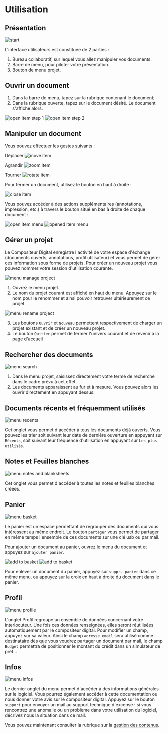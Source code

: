 # Utilisation

## Présentation

![start](img/use_empy.jpg)

L'interface utilisateurs est constituée de 2 parties :

1. Bureau collaboratif, sur lequel vous allez manipuler vos documents.
2. Barre de menu, pour piloter votre présentation.
3. Bouton de menu projet.

## Ouvrir un document

1. Dans la barre de menu, tapez sur la rubrique contenant le document;
2. Dans la rubrique ouverte, tapez sur le document désiré. Le document s'affiche alors.

![open item step 1](img/open_item_1.jpg)
![open item step 2](img/open_item_2.jpg)

## Manipuler un document

Vous pouvez effectuer les gestes suivants :

Déplacer ![move item](img/move.png)

Agrandir ![zoom item](img/pinch.png)

Tourner ![rotate item](img/rotate.png)

Pour fermer un document, utilisez le bouton en haut à droite :

![close item](img/item_close.jpg)

Vous pouvez accéder à des actions supplémentaires (annotations, impression, etc.) à travers le bouton situé en bas à droite de chaque document :

![open item menu](img/item_menu_button.jpg)
![opened item menu](img/item_menu_open.jpg)

## Gérer un projet

Le Compositeur Digital enregistre l'activité de votre espace d'échange (documents ouverts, annotations, profil utilisateur) et vous permet de gérer ces information sous forme de projets.
Pour créer un nouveau projet vous pouvez nommer votre session d'utilisation courante.

![menu manage project](img/menu_manage.jpg)

1. Ouvrez le menu projet.
2. Le nom du projet courant est affiché en haut du menu. Appuyez sur le nom pour le renommer et ainsi pouvoir retrouver ultérieurement ce projet.

![menu rename project](img/menu_create.jpg)

3. Les boutons `Ouvrir` et `Nouveau` permettent respectivement de charger un projet existant et de créer un nouveau projet.
4. Le bouton `Quitter` permet de fermer l'univers courant et de revenir à la page d'accueil

## Rechercher des documents

![menu search](img/menu_search.jpg)

1. Dans le menu projet, saisissez directement votre terme de recherche dans le cadre prévu à cet effet.
2. Les documents apparaissent au fur et à mesure. Vous pouvez alors les ouvrir directement en appuyant dessus.

## Documents récents et fréquemment utilisés
![menu recents](img/menu_recents.jpg)

Cet onglet vous permet d'accéder à tous les documents déjà ouverts. Vous pouvez les trier soit suivant leur date de dernière ouverture en appuyant sur `Récents`, soit suivant leur fréquence d'utilisation en appuyant sur `Les plus utilisés`.

## Notes et Feuilles blanches
![menu notes and blanksheets](img/menu_notes.jpg)

Cet onglet vous permet d'accéder à toutes les notes et feuilles blanches créées.

## Panier
![menu basket](img/menu_basket.jpg)

Le panier est un espace permettant de regrouper des documents qui vous intéressent au même endroit.
Le bouton `partager` vous permet de partager en même temps l'ensemble de ces documents sur une clé usb ou par mail.

Pour ajouter un document au panier, ouvrez le menu du document et appuyez sur `ajouter panier`.

![add to basket](img/item_menu_basket_add.jpg)
![add to basket](img/item_menu_basket_rm.jpg)

Pour enlever un document du panier, appuyez sur `suppr. panier` dans ce même menu, ou appuyez sur la croix en haut à droite du document dans le panier.

## Profil
![menu profile](img/menu_profile.jpg)

L'onglet Profil regroupe un ensemble de données concernant votre interlocuteur. Une fois ces données renseignées, elles seront réutilisées automatiquement par le compositeur digital. Pour modifier un champ, appuyez sur sa valeur. 
Ainsi le champ `adresse email` sera utilisé comme destinataire dès que vous voudrez partager un document par mail, le champ `Budget` permettra de positionner le montant du crédit dans un simulateur de prêt...

## Infos
![menu infos](img/menu_infos.jpg)

Le dernier onglet du menu permet d'accéder à des informations générales sur le logiciel. Vous pourrez également accéder à cette documentation ou nous donner votre avis sur le compositeur digital.
Appuyez sur le bouton `support` pour envoyer un mail au support technique d'excense : si vous rencontrez une anomalie ou un problème dans votre utilisation du logiciel, décrivez nous la situation dans ce mail.

Vous pouvez maintenant consulter la rubrique sur la [gestion des contenus](manage_contents.md).